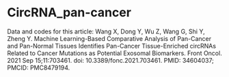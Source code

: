 # CircRNA_pan-cancer
Data and codes for this article:
Wang X, Dong Y, Wu Z, Wang G, Shi Y, Zheng Y. Machine Learning-Based Comparative Analysis of Pan-Cancer and Pan-Normal Tissues Identifies Pan-Cancer Tissue-Enriched circRNAs Related to Cancer Mutations as Potential Exosomal Biomarkers. Front Oncol. 2021 Sep 15;11:703461. doi: 10.3389/fonc.2021.703461. PMID: 34604037; PMCID: PMC8479194.
